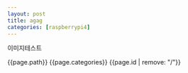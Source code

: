 ```yaml
---
layout: post
title: agag
categories: [raspberrypi4]
---
```


이미지테스트

{{page.path}}
{{page.categories}}
{{page.id | remove: "/"}}
